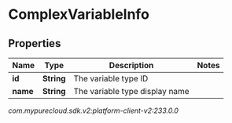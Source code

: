 # ComplexVariableInfo


## Properties

| Name | Type | Description | Notes |
| ------------ | ------------- | ------------- | ------------- |
| **id** | **String** | The variable type ID |  |
| **name** | **String** | The variable type display name |  |




_com.mypurecloud.sdk.v2:platform-client-v2:233.0.0_
